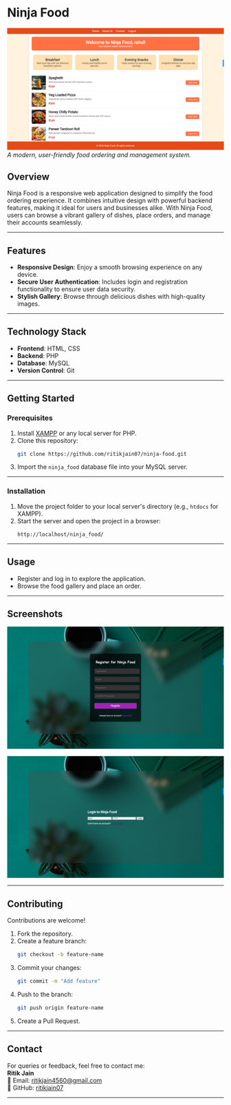 # Ninja Food

![Ninja Food Banner](images/Screenshot%20(629).png)
*A modern, user-friendly food ordering and management system.*  

## **Overview**  
Ninja Food is a responsive web application designed to simplify the food ordering experience. It combines intuitive design with powerful backend features, making it ideal for users and businesses alike. With Ninja Food, users can browse a vibrant gallery of dishes, place orders, and manage their accounts seamlessly.  

---

## **Features**  
- **Responsive Design**: Enjoy a smooth browsing experience on any device.  
- **Secure User Authentication**: Includes login and registration functionality to ensure user data security.  
- **Stylish Gallery**: Browse through delicious dishes with high-quality images. 

---

## **Technology Stack**  
- **Frontend**: HTML, CSS  
- **Backend**: PHP  
- **Database**: MySQL  
- **Version Control**: Git  

---

## **Getting Started**  

### Prerequisites  
1. Install [XAMPP](https://www.apachefriends.org/) or any local server for PHP.  
2. Clone this repository:  
   ```bash  
   git clone https://github.com/ritikjain07/ninja-food.git  
   ```  
3. Import the `ninja_food` database file into your MySQL server.  

---

### Installation  
1. Move the project folder to your local server's directory (e.g., `htdocs` for XAMPP).  
2. Start the server and open the project in a browser:  
   ```url  
   http://localhost/ninja_food/  
   ```  

---

## **Usage**  
- Register and log in to explore the application.  
- Browse the food gallery and place an order. 
---

## **Screenshots**  

![Ninja Food SignUp](images/Screenshot%20(631).png) 


![Ninja Food Login](images/Screenshot%20(632).png)


---

## **Contributing**  
Contributions are welcome!  
1. Fork the repository.  
2. Create a feature branch:  
   ```bash  
   git checkout -b feature-name  
   ```  
3. Commit your changes:  
   ```bash  
   git commit -m "Add feature"  
   ```  
4. Push to the branch:  
   ```bash  
   git push origin feature-name  
   ```  
5. Create a Pull Request.  

---

## **Contact**  
For queries or feedback, feel free to contact me:  
**Ritik Jain**  
📧 Email: [ritikjain4560@gmail.com](mailto:ritikjain4560@gmail.com)  
📍 GitHub: [ritikjain07](https://github.com/ritikjain07)  

---
